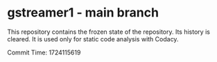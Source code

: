 # gstreamer1 - main branch

This repository contains the frozen state of the repository.
Its history is cleared. It is used only for static code
analysis with Codacy.

Commit Time: 1724115619